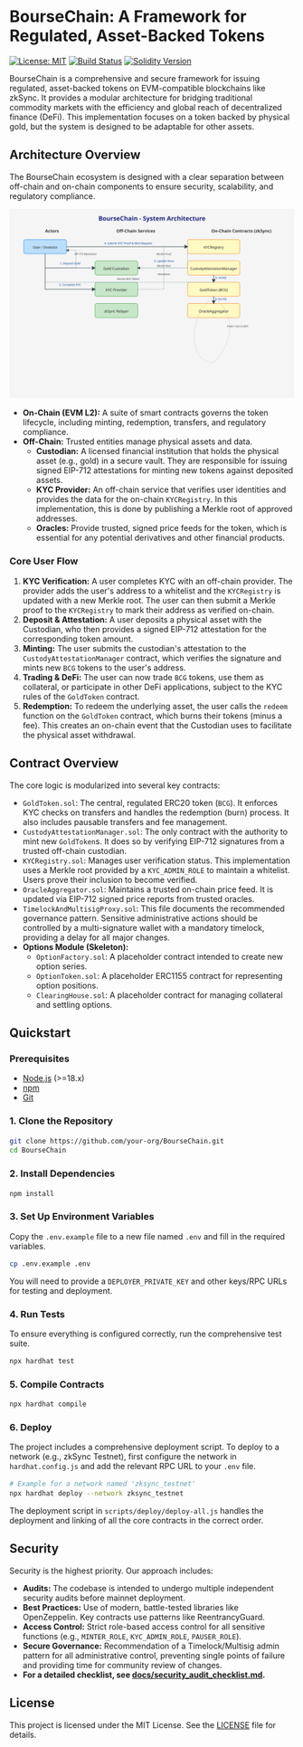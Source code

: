 # BourseChain: A Framework for Regulated, Asset-Backed Tokens

[![License: MIT](https://img.shields.io/badge/License-MIT-yellow.svg)](https://opensource.org/licenses/MIT)
[![Build Status](https://img.shields.io/badge/build-passing-brightgreen)](#)
[![Solidity Version](https://img.shields.io/badge/solidity-^0.8.17-blue)](#)

BourseChain is a comprehensive and secure framework for issuing regulated, asset-backed tokens on EVM-compatible blockchains like zkSync. It provides a modular architecture for bridging traditional commodity markets with the efficiency and global reach of decentralized finance (DeFi). This implementation focuses on a token backed by physical gold, but the system is designed to be adaptable for other assets.

## Architecture Overview

The BourseChain ecosystem is designed with a clear separation between off-chain and on-chain components to ensure security, scalability, and regulatory compliance.

![Architecture Diagram](images/architecture.svg)

- **On-Chain (EVM L2):** A suite of smart contracts governs the token lifecycle, including minting, redemption, transfers, and regulatory compliance.
- **Off-Chain:** Trusted entities manage physical assets and data.
  - **Custodian:** A licensed financial institution that holds the physical asset (e.g., gold) in a secure vault. They are responsible for issuing signed EIP-712 attestations for minting new tokens against deposited assets.
  - **KYC Provider:** An off-chain service that verifies user identities and provides the data for the on-chain `KYCRegistry`. In this implementation, this is done by publishing a Merkle root of approved addresses.
  - **Oracles:** Provide trusted, signed price feeds for the token, which is essential for any potential derivatives and other financial products.

### Core User Flow
1.  **KYC Verification:** A user completes KYC with an off-chain provider. The provider adds the user's address to a whitelist and the `KYCRegistry` is updated with a new Merkle root. The user can then submit a Merkle proof to the `KYCRegistry` to mark their address as verified on-chain.
2.  **Deposit & Attestation:** A user deposits a physical asset with the Custodian, who then provides a signed EIP-712 attestation for the corresponding token amount.
3.  **Minting:** The user submits the custodian's attestation to the `CustodyAttestationManager` contract, which verifies the signature and mints new `BCG` tokens to the user's address.
4.  **Trading & DeFi:** The user can now trade `BCG` tokens, use them as collateral, or participate in other DeFi applications, subject to the KYC rules of the `GoldToken` contract.
5.  **Redemption:** To redeem the underlying asset, the user calls the `redeem` function on the `GoldToken` contract, which burns their tokens (minus a fee). This creates an on-chain event that the Custodian uses to facilitate the physical asset withdrawal.

## Contract Overview

The core logic is modularized into several key contracts:

-   `GoldToken.sol`: The central, regulated ERC20 token (`BCG`). It enforces KYC checks on transfers and handles the redemption (burn) process. It also includes pausable transfers and fee management.
-   `CustodyAttestationManager.sol`: The only contract with the authority to mint new `GoldToken`s. It does so by verifying EIP-712 signatures from a trusted off-chain custodian.
-   `KYCRegistry.sol`: Manages user verification status. This implementation uses a Merkle root provided by a `KYC_ADMIN_ROLE` to maintain a whitelist. Users prove their inclusion to become verified.
-   `OracleAggregator.sol`: Maintains a trusted on-chain price feed. It is updated via EIP-712 signed price reports from trusted oracles.
-   `TimelockAndMultisigProxy.sol`: This file documents the recommended governance pattern. Sensitive administrative actions should be controlled by a multi-signature wallet with a mandatory timelock, providing a delay for all major changes.
-   **Options Module (Skeleton):**
    -   `OptionFactory.sol`: A placeholder contract intended to create new option series.
    -   `OptionToken.sol`: A placeholder ERC1155 contract for representing option positions.
    -   `ClearingHouse.sol`: A placeholder contract for managing collateral and settling options.

## Quickstart

### Prerequisites
- [Node.js](https://nodejs.org/en/) (>=18.x)
- [npm](https://www.npmjs.com/)
- [Git](https://git-scm.com/)

### 1. Clone the Repository
```bash
git clone https://github.com/your-org/BourseChain.git
cd BourseChain
```

### 2. Install Dependencies
```bash
npm install
```

### 3. Set Up Environment Variables
Copy the `.env.example` file to a new file named `.env` and fill in the required variables.
```bash
cp .env.example .env
```
You will need to provide a `DEPLOYER_PRIVATE_KEY` and other keys/RPC URLs for testing and deployment.

### 4. Run Tests
To ensure everything is configured correctly, run the comprehensive test suite.
```bash
npx hardhat test
```

### 5. Compile Contracts
```bash
npx hardhat compile
```

### 6. Deploy
The project includes a comprehensive deployment script. To deploy to a network (e.g., zkSync Testnet), first configure the network in `hardhat.config.js` and add the relevant RPC URL to your `.env` file.
```bash
# Example for a network named 'zksync_testnet'
npx hardhat deploy --network zksync_testnet
```
The deployment script in `scripts/deploy/deploy-all.js` handles the deployment and linking of all the core contracts in the correct order.

## Security
Security is the highest priority. Our approach includes:
- **Audits:** The codebase is intended to undergo multiple independent security audits before mainnet deployment.
- **Best Practices:** Use of modern, battle-tested libraries like OpenZeppelin. Key contracts use patterns like ReentrancyGuard.
- **Access Control:** Strict role-based access control for all sensitive functions (e.g., `MINTER_ROLE`, `KYC_ADMIN_ROLE`, `PAUSER_ROLE`).
- **Secure Governance:** Recommendation of a Timelock/Multisig admin pattern for all administrative control, preventing single points of failure and providing time for community review of changes.
- **For a detailed checklist, see [docs/security_audit_checklist.md](./docs/security_audit_checklist.md).**

## License
This project is licensed under the MIT License. See the [LICENSE](./LICENSE) file for details.

